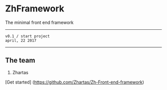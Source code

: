 # ZhFramework

The minimal front end framework

----------------------
	v0.1 / start project
	april, 22 2017
----------------------


## The team
1. Zhartas


[Get started] (https://github.com/Zhartas/Zh-Front-end-framework)